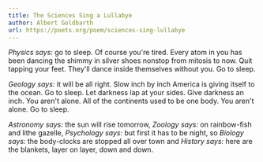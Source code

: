 ```yaml
---
title: The Sciences Sing a Lullabye
author: Albert Goldbarth  
url: https://poets.org/poem/sciences-sing-lullabye
---
```


*Physics says:* go to sleep. Of course
you're tired. Every atom in you
has been dancing the shimmy in silver shoes
nonstop from mitosis to now.
Quit tapping your feet. They'll dance
inside themselves without you. Go to sleep.

*Geology says:* it will be all right. Slow inch
by inch America is giving itself
to the ocean. Go to sleep. Let darkness
lap at your sides. Give darkness an inch.
You aren't alone. All of the continents used to be
one body. You aren't alone. Go to sleep.

*Astronomy says:* the sun will rise tomorrow,
*Zoology says:* on rainbow-fish and lithe gazelle,
*Psychology says:* but first it has to be night, so
*Biology says:* the body-clocks are stopped all over town
and
*History says:* here are the blankets, layer on layer, down and down. 

